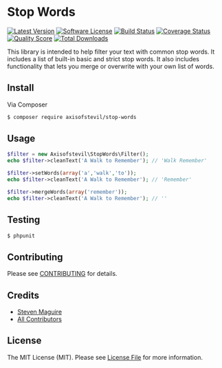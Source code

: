 # Stop Words

[![Latest Version](https://img.shields.io/github/release/axisofstevil/stop-words.svg?style=flat-square)](https://github.com/axisofstevil/stop-words/releases)
[![Software License](https://img.shields.io/badge/license-MIT-brightgreen.svg?style=flat-square)](LICENSE.md)
[![Build Status](https://img.shields.io/travis/axisofstevil/stop-words/master.svg?style=flat-square)](https://travis-ci.org/axisofstevil/stop-words)
[![Coverage Status](https://img.shields.io/scrutinizer/coverage/g/axisofstevil/stop-words.svg?style=flat-square)](https://scrutinizer-ci.com/g/axisofstevil/stop-words/code-structure)
[![Quality Score](https://img.shields.io/scrutinizer/g/axisofstevil/stop-words.svg?style=flat-square)](https://scrutinizer-ci.com/g/axisofstevil/stop-words)
[![Total Downloads](https://img.shields.io/packagist/dt/axisofstevil/stop-words.svg?style=flat-square)](https://packagist.org/packages/axisofstevil/stop-words)

This library is intended to help filter your text with common stop words. It includes a list of built-in basic and strict stop words. It also includes functionality that lets you merge or overwrite with your own list of words.

## Install

Via Composer

``` bash
$ composer require axisofstevil/stop-words
```

## Usage

``` php
$filter = new Axisofstevil\StopWords\Filter();
echo $filter->cleanText('A Walk to Remember'); // 'Walk Remember'

$filter->setWords(array('a','walk','to'));
echo $filter->cleanText('A Walk to Remember'); // 'Remember'

$filter->mergeWords(array('remember'));
echo $filter->cleanText('A Walk to Remember'); // ''
```

## Testing

``` bash
$ phpunit
```

## Contributing

Please see [CONTRIBUTING](https://github.com/axisofstevil/stop-words/blob/master/CONTRIBUTING.md) for details.

## Credits

- [Steven Maguire](https://github.com/stevenmaguire)
- [All Contributors](https://github.com/axisofstevil/stop-words/contributors)

## License

The MIT License (MIT). Please see [License File](LICENSE.md) for more information.
